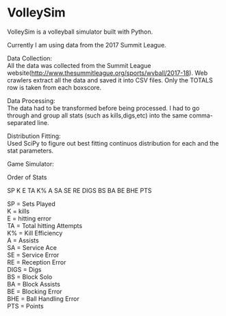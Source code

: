 # VolleySim
VolleySim is a volleyball simulator built with Python.<br>

Currently I am using data from the 2017 Summit League.<br>

Data Collection:<br>
All the data was collected from the Summit League website(http://www.thesummitleague.org/sports/wvball/2017-18).
Web crawlers extract all the data and saved it into CSV files. Only the TOTALS row is taken from each boxscore.

Data Processing:<br>
The data had to be transformed before being processed. I had to go through and group all stats (such as kills,digs,etc) into the same comma-separated line.

Distribution Fitting:<br>
Used SciPy to figure out best fitting continuos distribution for each and the stat parameters.

Game Simulator:<br>


Order of Stats<br>

SP	K	E	TA	K%	A	SA	SE	RE	DIGS	BS	BA	BE	BHE	PTS<br>

SP = Sets Played<br>
K = kills<br>
E = hitting error<br>
TA = Total hitting Attempts<br>
K% = Kill Efficiency<br>
A = Assists<br>
SA = Service Ace<br>
SE = Service Error<br>
RE = Reception Error<br>
DIGS = Digs<br>
BS = Block Solo<br>
BA = Block Assists<br>
BE = Blocking Error<br>
BHE = Ball Handling Error<br>
PTS = Points<br>
